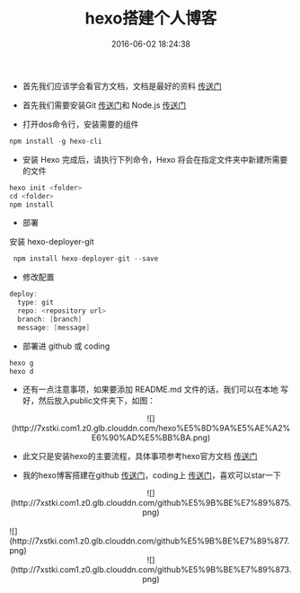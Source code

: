 ﻿---
title: hexo搭建个人博客
date: 2016-06-02 18:24:38
tags: [hexo,博客]
categories: 通用
photos:
- http://7xstki.com1.z0.glb.clouddn.com/github%E5%9B%BE%E7%89%875.png
- http://7xstki.com1.z0.glb.clouddn.com/github%E5%9B%BE%E7%89%877.png
- http://7xstki.com1.z0.glb.clouddn.com/github%E5%9B%BE%E7%89%873.png
---

- 首先我们应该学会看官方文档，文档是最好的资料 [传送门](https://hexo.io/zh-cn/docs/index.html)

- 首先我们需要安装Git [传送门](https://git-scm.com/)和 Node.js [传送门](https://nodejs.org/en/)

- 打开dos命令行，安装需要的组件

```cpp
npm install -g hexo-cli
```

- 安装 Hexo 完成后，请执行下列命令，Hexo 将会在指定文件夹中新建所需要的文件

```cpp
hexo init <folder>
cd <folder>
npm install
```

<!-- more -->

- 部署


安装 hexo-deployer-git
 
```cpp
 npm install hexo-deployer-git --save
```

- 修改配置

```cpp
deploy:
  type: git
  repo: <repository url>
  branch: [branch]
  message: [message]
```
- 部署进 github 或 coding

```cpp
hexo g
hexo d
```

- 还有一点注意事项，如果要添加 README.md 文件的话，我们可以在本地
写好，然后放入public文件夹下，如图：

<center>![](http://7xstki.com1.z0.glb.clouddn.com/hexo%E5%8D%9A%E5%AE%A2%E6%90%AD%E5%BB%BA.png)</center>

- 此文只是安装hexo的主要流程，具体事项参考hexo官方文档 [传送门](https://hexo.io/zh-cn/docs/index.html)

- 我的hexo博客搭建在github [传送门](https://github.com/qiuchengjia/qiuchengjia.github.io)，coding上 [传送门](https://coding.net/u/qiuchengjia/p/qiuchengjia/git)，喜欢可以star一下

<center>![](http://7xstki.com1.z0.glb.clouddn.com/github%E5%9B%BE%E7%89%875.png)</center>

</br>
</center>![](http://7xstki.com1.z0.glb.clouddn.com/github%E5%9B%BE%E7%89%877.png)</center>

</br>

<center>![](http://7xstki.com1.z0.glb.clouddn.com/github%E5%9B%BE%E7%89%873.png)</center>
